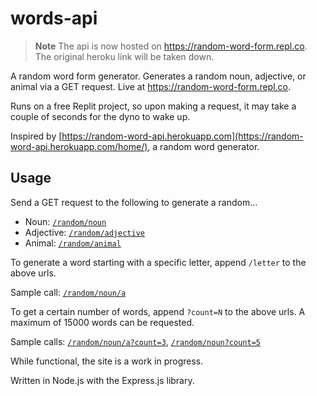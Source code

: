 # words-api

> **Note**
> The api is now hosted on https://random-word-form.repl.co. The original heroku link will be taken down.

A random word form generator. Generates a random noun, adjective, or animal via a GET request. Live at https://random-word-form.repl.co.

Runs on a free Replit project, so upon making a request, it may take a couple of seconds for the dyno to wake up.

Inspired by [https://random-word-api.herokuapp.com](https://random-word-api.herokuapp.com/home/), a random word generator. 

## Usage
Send a GET request to the following to generate a random...
* Noun: [`/random/noun`](https://random-word-form.repl.co/random/noun)
* Adjective: [`/random/adjective`](https://random-word-form.repl.co/random/adjective)
* Animal: [`/random/animal`](https://random-word-form.repl.co/random/animal)

To generate a word starting with a specific letter, append `/letter` to the above urls.

Sample call: [`/random/noun/a`](https://random-word-form.repl.co/random/noun/a)

To get a certain number of words, append <code>?count=N</code> to the above urls. A maximum of 15000 words can be requested.

Sample calls: [`/random/noun/a?count=3`](https://random-word-form.repl.co/random/noun/a?count=3), [`/random/noun?count=5`](https://random-word-form.repl.co/random/noun?count=5)

While functional, the site is a work in progress.

Written in Node.js with the Express.js library.

